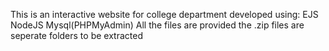 This is an interactive website for college department
developed using:
EJS
NodeJS
Mysql(PHPMyAdmin)
All the files are provided
the .zip files are seperate folders to be extracted
